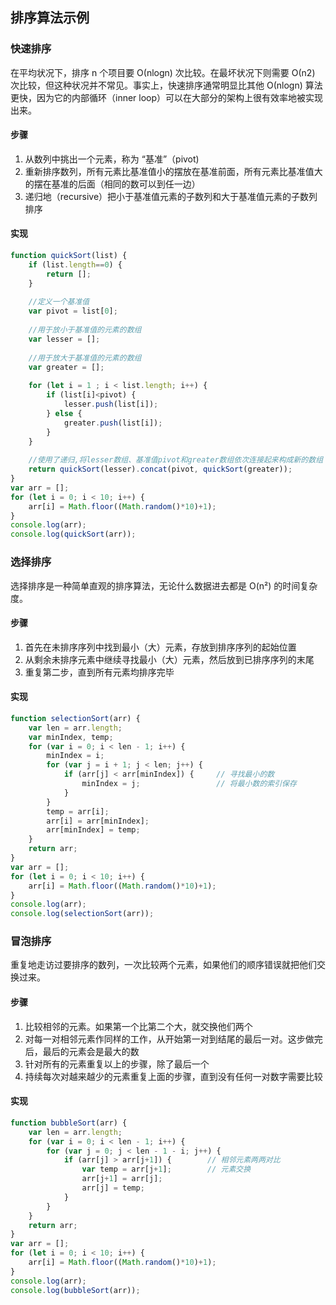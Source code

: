 ## 排序算法示例


### 快速排序

在平均状况下，排序 n 个项目要 Ο(nlogn) 次比较。在最坏状况下则需要 Ο(n2) 次比较，但这种状况并不常见。事实上，快速排序通常明显比其他 Ο(nlogn) 算法更快，因为它的内部循环（inner loop）可以在大部分的架构上很有效率地被实现出来。

#### 步骤
1. 从数列中挑出一个元素，称为 “基准”（pivot)
2. 重新排序数列，所有元素比基准值小的摆放在基准前面，所有元素比基准值大的摆在基准的后面（相同的数可以到任一边）
3. 递归地（recursive）把小于基准值元素的子数列和大于基准值元素的子数列排序

#### 实现
```js
function quickSort(list) {
	if (list.length==0) {
		return [];
	}
	
	//定义一个基准值
	var pivot = list[0];
	
	//用于放小于基准值的元素的数组
	var lesser = [];
	
	//用于放大于基准值的元素的数组
	var greater = [];
	
	for (let i = 1 ; i < list.length; i++) {	
		if (list[i]<pivot) {
			lesser.push(list[i]);
		} else {
			greater.push(list[i]);
		}
	}
	
	//使用了递归,将lesser数组、基准值pivot和greater数组依次连接起来构成新的数组
	return quickSort(lesser).concat(pivot, quickSort(greater));
}
var arr = [];
for (let i = 0; i < 10; i++) {
	arr[i] = Math.floor((Math.random()*10)+1);
}
console.log(arr);
console.log(quickSort(arr));
```	

### 选择排序

选择排序是一种简单直观的排序算法，无论什么数据进去都是 O(n²) 的时间复杂度。

#### 步骤
1. 首先在未排序序列中找到最小（大）元素，存放到排序序列的起始位置
2. 从剩余未排序元素中继续寻找最小（大）元素，然后放到已排序序列的末尾
3. 重复第二步，直到所有元素均排序完毕

#### 实现
```js
function selectionSort(arr) {
    var len = arr.length;
    var minIndex, temp;
    for (var i = 0; i < len - 1; i++) {
        minIndex = i;
        for (var j = i + 1; j < len; j++) {
            if (arr[j] < arr[minIndex]) {     // 寻找最小的数
                minIndex = j;                 // 将最小数的索引保存
            }
        }
        temp = arr[i];
        arr[i] = arr[minIndex];
        arr[minIndex] = temp;
    }
    return arr;
}
var arr = [];
for (let i = 0; i < 10; i++) {
	arr[i] = Math.floor((Math.random()*10)+1);
}
console.log(arr);
console.log(selectionSort(arr));
```

### 冒泡排序
重复地走访过要排序的数列，一次比较两个元素，如果他们的顺序错误就把他们交换过来。

#### 步骤
1. 比较相邻的元素。如果第一个比第二个大，就交换他们两个
2. 对每一对相邻元素作同样的工作，从开始第一对到结尾的最后一对。这步做完后，最后的元素会是最大的数
3. 针对所有的元素重复以上的步骤，除了最后一个
4. 持续每次对越来越少的元素重复上面的步骤，直到没有任何一对数字需要比较

#### 实现
```js
function bubbleSort(arr) {
    var len = arr.length;
    for (var i = 0; i < len - 1; i++) {
        for (var j = 0; j < len - 1 - i; j++) {
            if (arr[j] > arr[j+1]) {        // 相邻元素两两对比
                var temp = arr[j+1];        // 元素交换
                arr[j+1] = arr[j];
                arr[j] = temp;
            }
        }
    }
    return arr;
}
var arr = [];
for (let i = 0; i < 10; i++) {
	arr[i] = Math.floor((Math.random()*10)+1);
}
console.log(arr);
console.log(bubbleSort(arr));
```
